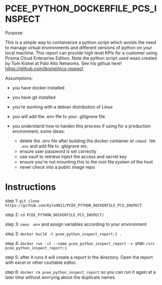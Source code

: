 # PCEE_PYTHON_DOCKERFILE_PCS_INSPECT
Purpose:

This is a simple way to containerize a python script which avoids the need to manage virtual environments and different versions of python on your local machine. This report can provide high level KPIs for a customer using Prisma Cloud Enterprise Edition. Note the python script used wass created by Tom Kishel at Palo Alto Networks. See his github here! https://github.com/tkishel/pcs-inspect

Assumptions:

* you have docker installed
* you have git installed
* you're working with a debian distribution of Linux
* you will add the .env file to your .gitignore file
* you understand how to harden this process if using for a production environment, some ideas:
      
     * delete the .env file after building the docker container or `chmod 700 .env` and add file to .gitignore etc. 
     * ensure user password is set correctly
     * use vault to retrieve inject the access and secret key
     * ensure you're not mounting this to the root file system of the host
     * never check into a public image repo

# Instructions

step 1: `git clone https://github.com/Kyle9021/PCEE_PYTHON_DOCKERFILE_PCS_INSPECT`

step 2: `cd PCEE_PYTHON_DOCKERFILE_PCS_INSPECT/`

step 3: `nano .env` and assign variables according to your environment

step 3: `docker build -t pcee_python_inspect_report:1 .`

step 4: `docker run -it --name pcee_python_inspect_report -v $PWD:/src pcee_python_inspect_report:1`

step 5: after it runs it will create a report in the directory. Open the report with excel or other csv/table editor. 

step 6: `docker rm pcee_python_inspect_report` so you can run it again at a later time without worrying about the duplicate names. 
